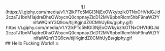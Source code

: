 <center>![](https://i.giphy.com/media/v1.Y2lkPTc5MGI3NjExOWkybzlkOTNxOHVtdGJid2czaTJ1bnM1ajdreDhsOWoycnQ0cnpnayZlcD12MV9pbnRlcm5hbF9naWZfYnlfaWQmY3Q9cw/tijIKgjndZ0CMhUyBs/giphy.gif)</center>

<center>https://i.giphy.com/media/v1.Y2lkPTc5MGI3NjExOWkybzlkOTNxOHVtdGJid2czaTJ1bnM1ajdreDhsOWoycnQ0cnpnayZlcD12MV9pbnRlcm5hbF9naWZfYnlfaWQmY3Q9cw/tijIKgjndZ0CMhUyBs/giphy.gif</center>
## Hello Fucking World! ⚔️
